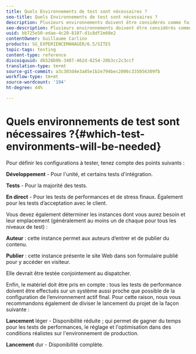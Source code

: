 ```yaml
---
title: Quels Environnements de test sont nécessaires ?
seo-title: Quels Environnements de test sont nécessaires ?
description: Plusieurs environnements doivent être considérés comme faisant partie des tests.
seo-description: Plusieurs environnements doivent être considérés comme faisant partie des tests.
uuid: bb725e50-edae-4c20-8107-d1c8df2e60e2
contentOwner: Guillaume Carlino
products: SG_EXPERIENCEMANAGER/6.5/SITES
topic-tags: testing
content-type: reference
discoiquuid: db528b9b-3407-462d-8254-20b3cc2c3ccf
translation-type: tm+mt
source-git-commit: a3c303d4e3a85e1b2e794bec2006c335056309fb
workflow-type: tm+mt
source-wordcount: '194'
ht-degree: 44%

---
```



# Quels environnements de test sont nécessaires ?{#which-test-environments-will-be-needed}

Pour définir les configurations à tester, tenez compte des points suivants :

**Développement**  - Pour l&#39;unité, et certains tests d&#39;intégration.

**Tests**  - Pour la majorité des tests.

**En direct**  - Pour les tests de performances et de stress finaux. Également pour les tests d’acceptation avec le client.

Vous devez également déterminer les instances dont vous aurez besoin et leur emplacement (généralement au moins un de chaque pour tous les niveaux de test) :

**Auteur**  : cette instance permet aux auteurs d’entrer et de publier du contenu.

**Publier**  : cette instance présente le site Web dans son formulaire publié pour y accéder en visiteur.

Elle devrait être testée conjointement au dispatcher.

Enfin, le matériel doit être pris en compte : tous les tests de performance doivent être effectués sur un système aussi proche que possible de la configuration de l’environnement actif final. Pour cette raison, nous vous recommandons également de diviser le lancement du projet de la façon suivante :

**Lancement**  léger - Disponibilité réduite ; qui permet de gagner du temps pour les tests de performances, le réglage et l&#39;optimisation dans des conditions réalistes sur l&#39;environnement de production.

**Lancement**  dur - Disponibilité complète.
